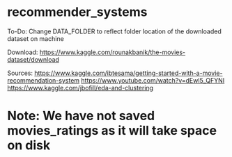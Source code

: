 # recommender_systems
To-Do:
Change DATA_FOLDER to reflect folder location of the downloaded dataset on machine 

Download: 
https://www.kaggle.com/rounakbanik/the-movies-dataset/download

Sources: 
https://www.kaggle.com/ibtesama/getting-started-with-a-movie-recommendation-system
https://www.youtube.com/watch?v=dEwl5_QFYNI
https://www.kaggle.com/jbofill/eda-and-clustering

# Note: We have not saved movies_ratings as it will take space on disk
